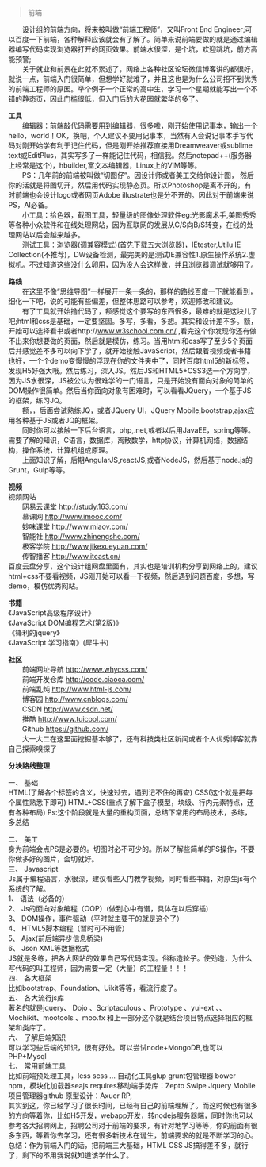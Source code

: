 > 前端

　　设计组的前端方向，将来被叫做“前端工程师”，又叫Front End Engineer;可以百度一下前端，各种解释应该就会有了解了。简单来说前端要做的就是通过编辑器编写代码实现浏览器打开的网页效果。前端水很深，是个坑，欢迎跳坑，前方高能预警;  
　　关于就业和前景在此就不累述了，网络上各种社区论坛微信博客讲的都很好，就说一点，前端入门很简单，但想学好就难了，并且这也是为什么公司招不到优秀的前端工程师的原因。举个例子一个正常的高中生，学习一个星期就能写出一个不错的静态页，因此门槛很低，但入门后的大花园就繁华的多了。  

**工具**  
　　编辑器：前端敲代码需要用到编辑器，很多啦，刚开始使用记事本，输出一个hello，world！OK，换吧，个人建议不要用记事本，当然有人会说记事本手写代码对刚开始学有利于记住代码，但是刚开始推荐直接用Dreamweaver或sublime text或EditPlus，其实写多了一样能记住代码，相信我。然后notepad++(服务器上经常是这个)，hbuilder,富文本编辑器，Linux上的VIM等等。  
　　PS：几年前的前端被叫做“切图仔”。因设计师或者美工交给你设计图，
然后你的活就是将图切开，然后用代码实现静态页。所以Photoshop是离不开的，有时前端也会设计logo或者网页Adobe illustrate也是分不开的。因此对于前端来说PS，AI必备。  
　　小工具：拾色器，截图工具，轻量级的图像处理软件eg:光影魔术手,美图秀秀等各种小众软件和在线处理网站，因为互联网的发展从C/S向B/S转变，在线的处理网站以后会越来越多。  
　　测试工具：浏览器(调兼容模式)(首先下载五大浏览器)，IEtester,Utilu IE Collection(不推荐)，DW设备检测，最完美的是测试IE兼容性1.原生操作系统2.虚拟机。不过知道这些没什么卵用，因为没人会这样做，并且浏览器调试就够用了。  

**路线**  
　　在这里不像“思维导图”一样展开一条一条的，那样的路线百度一下就能看到，细化一下吧，说的可能有些偏差，但整体思路可以参考，欢迎修改和建议。  
　　有了工具就开始撸代码了，额感觉这个要写的东西很多，最难的就是这块儿了吧;html和css是基础，一定要坚固。多写，多看，多想。其实和设计差不多。额，开始可以选择看书或者http://www.w3school.com.cn/ ,看完这个你发现你还有做不出来你想要做的页面，然后就是模仿，练习。当用html和css写了至少5个页面后并感觉差不多可以向下学了，就开始接触JavaScript，然后跟着视频或者书籍也好，一个个demo变慢慢的浮现在你的文件夹中了，同时百度html5的新标签，发现H5好强大哦。然后练习，深入JS。然后JS和HTML5+CSS3选一个方向学，因为JS水很深，JS被公认为很难学的一门语言，只是开始没有面向对象的简单的DOM操作很简单。然后当你面向对象有困难时，可以看看JQuery，一个基于JS的框架，练习JQ。  
　　额，，后面尝试熟练JQ，或者JQuery UI，JQuery Mobile,bootstrap,ajax应用各种基于JS或者JQ的框架。  
　　同时你可以接触一下后台语言，php,.net,或者以后用JavaEE，spring等等。需要了解的知识，C语言，数据库，离散数学，http协议，计算机网络，数据结构，操作系统，计算机组成原理。  
　　上面知识了解，后期AngularJS,reactJS,或者NodeJS，然后基于node.js的Grunt，Gulp等等。  

**视频**  
视频网站  
　　网易云课堂 http://study.163.com/  
　　慕课网 http://www.imooc.com/  
　　妙味课堂 http://www.miaov.com/  
　　智能社 http://www.zhinengshe.com/  
　　极客学院 http://www.jikexueyuan.com/  
　　传智播客 http://www.itcast.cn/  
百度云盘分享，这个设计组网盘里面有，其实也是培训机构分享到网络上的，建议html+css不要看视频，JS刚开始可以看一下视频，然后遇到问题百度，多想，写demo，模仿优秀网站。  

**书籍**  
    《JavaScript高级程序设计》  
    《JavaScript DOM编程艺术(第2版)》  
    《锋利的jquery》  
    《JavaScript 学习指南》(犀牛书)  
    
**社区**  
　　前端网址导航 http://www.whycss.com/  
　　前端开发仓库 http://code.ciaoca.com/  
　　前端乱炖 http://www.html-js.com/  
　　博客园 http://www.cnblogs.com/  
　　CSDN http://www.csdn.net/  
　　推酷 http://www.tuicool.com/  
　　Github https://github.com/  
　　大一大二在这里面挖掘基本够了，还有科技类社区新闻或者个人优秀博客就靠自己探索嗅探了  
  
**分块路线整理**  
  
一、	基础  
HTML(了解各个标签的含义，快速过去，遇到记不住的再查)
CSS(这个就是把每个属性熟悉下即可)
HTML+CSS(重点了解下盒子模型，块级、行内元素特点，还有各种布局)
Ps:这个阶段就是大量的重构页面，总结下常用的布局技术，多练，多总结  

二、	美工  
身为前端会点PS是必要的。切图时必不可少的。所以了解些简单的PS操作，不要你做多好的图片，会切就好。  
三、	Javascript  
Js属于编程语言，水很深，建议看些入门教学视频，同时看些书籍，对原生js有个系统的了解。  
1、	语法（必备的）  
2、	Js的面向对象编程（OOP）(做到心中有谱，具体在以后穿插)  
3、	DOM操作，事件驱动（平时就主要干的就是这个了）  
4、	HTML5脚本编程（暂时可不用管）  
5、	Ajax(前后端异步信息桥梁)  
6、	Json XML等数据格式  
JS就是多练，把各大网站的效果自己写代码实现。俗称造轮子。使劲造，为什么写代码的叫工程师，因为需要一定（大量）的工程量！！！  
四、	各大框架  
比如bootstrap、Foundation、Uikit等等，看流行度了。  
五、	各大流行js库  
著名的就是jquery、 Dojo 、Scriptaculous 、Prototype 、yui-ext 、、Mochikit、mootools 、moo.fx
和上一部分这个就是结合项目特点选择相应的框架和类库了。  
六、	了解后端知识  
可以学习些后端的知识，很有好处。可以尝试node+MongoDB,也可以PHP+Mysql  
七、  常用前端工具  
比如前端预处理工具，less scss ... 自动化工具glup grunt包管理器 bower npm，模块化加载器seajs requires移动端手势库：Zepto Swipe Jquery Mobile 项目管理器github 原型设计：Axuer RP,  
其实到这，你已经学习了很长时间，已经有自己的前端理解了。而这时候也有很多的方向等着你，比如H5开发，webapp开发，转nodejs服务器端，同时你也可以参考各大招聘网上，招聘公司对于前端的要求，有针对地学习等等，你的前面有很多东西，等着你去学习，还有很多新技术在诞生，前端要求的就是不断学习的心。  
总结：作为前端入门的话，把前端三大基础，HTML CSS JS搞得差不多，就行了，剩下的不用我说就知道该学什么了。


　　
　　
　　
　　
　　










